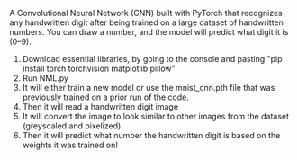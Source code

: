 A Convolutional Neural Network (CNN) built with PyTorch that recognizes any handwritten digit after being trained on a large dataset of handwritten numbers. You can draw a number, and the model will predict what digit it is (0–9).

1. Download essential libraries, by going to the console and pasting "pip install torch torchvision matplotlib pillow"
2. Run NML.py
3. It will either train a new model or use the mnist_cnn.pth file that was previously trained on a prior run of the code.
4. Then it will read a handwritten digit image
5. It will convert the image to look similar to other images from the dataset (greyscaled and pixelized)
6. Then it will predict what number the handwritten digit is based on the weights it was trained on!

